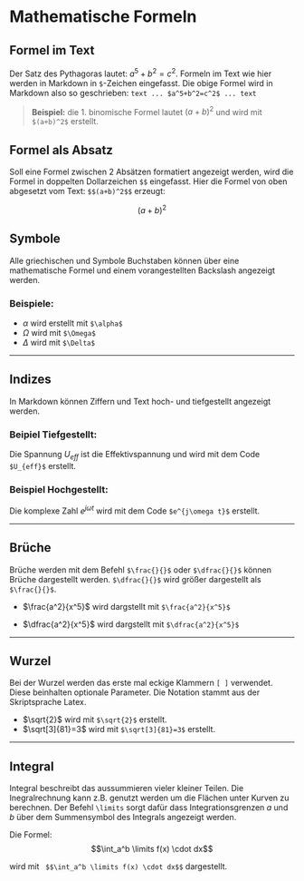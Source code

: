 # Mathematische Formeln

## Formel im Text
Der Satz des Pythagoras lautet: $a^5+b^2=c^2$. Formeln im Text wie hier werden in Markdown in `$`-Zeichen eingefasst.
Die obige Formel wird in Markdown also so geschrieben:
`text ... $a^5+b^2=c^2$ ... text`

>**Beispiel:**
>die 1. binomische Formel lautet $(a+b)^2$ und wird mit `$(a+b)^2$` erstellt.

## Formel als Absatz
Soll eine Formel zwischen 2 Absätzen formatiert angezeigt werden, wird die Formel in doppelten Dollarzeichen `$$` eingefasst.
Hier die Formel von oben abgesetzt vom Text: `$$(a+b)^2$$` erzeugt: 

$$(a+b)^2$$



## Symbole
Alle griechischen und Symbole Buchstaben können über eine mathematische Formel und einem vorangestellten Backslash angezeigt werden.

### Beispiele:
- $\alpha$ wird erstellt mit `$\alpha$`
- $\Omega$ wird mit `$\Omega$`
- $\Delta$ wird mit `$\Delta$`

---
## Indizes 
In Markdown können Ziffern und Text hoch- und tiefgestellt angezeigt werden.

### Beipiel Tiefgestellt:
Die Spannung $U_{eff}$ ist die Effektivspannung und wird mit dem Code `$U_{eff}$` erstellt.

### Beispiel Hochgestellt:
Die komplexe Zahl $e^{j\omega t}$ wird mit dem Code `$e^{j\omega t}$` erstellt.

---
## Brüche
Brüche werden mit dem Befehl `$\frac{}{}$` oder `$\dfrac{}{}$` können Brüche dargestellt werden. `$\dfrac{}{}$` wird größer dargestellt als  `$\frac{}{}$`.

- $\frac{a^2}{x^5}$ wird dargstellt mit  `$\frac{a^2}{x^5}$`

- $\dfrac{a^2}{x^5}$ wird dargstellt mit  `$\dfrac{a^2}{x^5}$`

---

## Wurzel
Bei der Wurzel werden das erste mal eckige Klammern `[ ]` verwendet. Diese beinhalten optionale Parameter. Die Notation stammt aus der Skriptsprache Latex.

- $\sqrt{2}$ wird mit `$\sqrt{2}$` erstellt.
- $\sqrt[3]{81}=3$ wird mit `$\sqrt[3]{81}=3$` erstellt.

---
## Integral
Integral beschreibt das aussummieren vieler kleiner Teilen. Die Inegralrechnung kann z.B. genutzt werden um die Flächen unter Kurven zu berechnen.
Der Befehl `\limits` sorgt dafür dass Integrationsgrenzen $a$ und $b$  über dem Summensymbol des Integrals angezeigt werden.

Die Formel:
 $$\int_a^b \limits f(x) \cdot dx$$

 wird mit ` $$\int_a^b \limits f(x) \cdot dx$$`
 dargestellt.